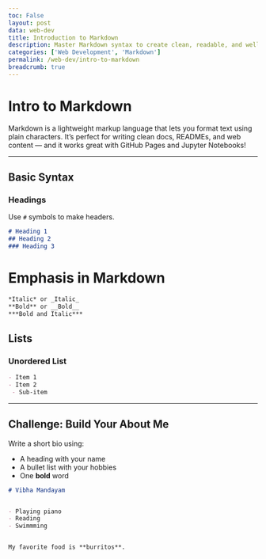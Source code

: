 ```yaml
---
toc: False
layout: post
data: web-dev
title: Introduction to Markdown
description: Master Markdown syntax to create clean, readable, and well-structured documents for the web and code projects.
categories: ['Web Development', 'Markdown']
permalink: /web-dev/intro-to-markdown
breadcrumb: true
---
```





# Intro to Markdown


Markdown is a lightweight markup language that lets you format text using plain characters. It’s perfect for writing clean docs, READMEs, and web content — and it works great with GitHub Pages and Jupyter Notebooks!


---


##  Basic Syntax


### Headings


Use `#` symbols to make headers.


```markdown
# Heading 1
## Heading 2
### Heading 3
```


# Emphasis in Markdown


```markdown
*Italic* or _Italic_ 
**Bold** or __Bold__ 
***Bold and Italic***
```


## Lists


### Unordered List


```markdown
- Item 1
- Item 2
 - Sub-item
```


---
## Challenge: Build Your About Me


Write a short bio using:


- A heading with your name
- A bullet list with your hobbies
- One **bold** word


```markdown
# Vibha Mandayam


- Playing piano 
- Reading
- Swimmming


My favorite food is **burritos**.
```



